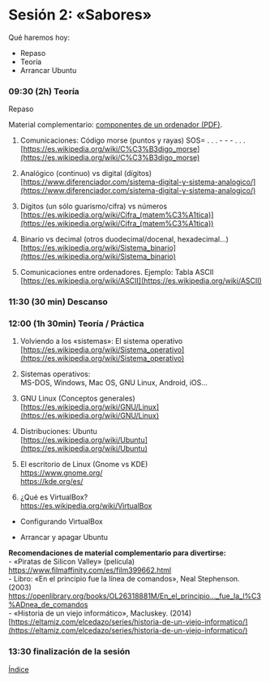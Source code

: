 # Sesión 2: «Sabores»

Qué haremos hoy:
- Repaso
- Teoría
- Arrancar Ubuntu

### 09:30 (2h) Teoría  

Repaso

Material complementario: [componentes de un ordenador (PDF)](../recursos/componentes-ordenador.pdf).

1. Comunicaciones: Código morse (puntos y rayas) SOS= . . . - - - . . .   
   [https://es.wikipedia.org/wiki/C%C3%B3digo_morse](https://es.wikipedia.org/wiki/C%C3%B3digo_morse)  

2. Analógico (continuo) vs digital (dígitos)  
    [https://www.diferenciador.com/sistema-digital-y-sistema-analogico/](https://www.diferenciador.com/sistema-digital-y-sistema-analogico/)
    
3. Dígitos (un sólo guarismo/cifra) vs números  
    [https://es.wikipedia.org/wiki/Cifra_(matem%C3%A1tica)](https://es.wikipedia.org/wiki/Cifra_(matem%C3%A1tica))
    
4. Binario vs decimal (otros duodecimal/docenal, hexadecimal…)  
    [https://es.wikipedia.org/wiki/Sistema_binario](https://es.wikipedia.org/wiki/Sistema_binario)
    
5. Comunicaciones entre ordenadores. Ejemplo: Tabla ASCII  
    [https://es.wikipedia.org/wiki/ASCII](https://es.wikipedia.org/wiki/ASCII)

### 11:30 (30 min) Descanso

### 12:00 (1h 30min) Teoría / Práctica

1.  Volviendo a los «sistemas»: El sistema operativo  
    [https://es.wikipedia.org/wiki/Sistema_operativo](https://es.wikipedia.org/wiki/Sistema_operativo)
    
2.  Sistemas operativos:  
    MS-DOS, Windows, Mac OS, GNU Linux, Android, iOS...
    
3.  GNU Linux (Conceptos generales)  
    [https://es.wikipedia.org/wiki/GNU/Linux](https://es.wikipedia.org/wiki/GNU/Linux)
    
4.  Distribuciones: Ubuntu  
    [https://es.wikipedia.org/wiki/Ubuntu](https://es.wikipedia.org/wiki/Ubuntu)  

5. El escritorio de Linux (Gnome vs KDE)  
	https://www.gnome.org/  
	https://kde.org/es/  

6. ¿Qué es VirtualBox?  
https://es.wikipedia.org/wiki/VirtualBox

- Configurando VirtualBox

- Arrancar y apagar Ubuntu

**Recomendaciones de material complementario para divertirse:**  
	- «Piratas de Silicon Valley» (película)  
	https://www.filmaffinity.com/es/film399662.html  
	- Libro: «En el principio fue la línea de comandos», Neal Stephenson. (2003)  
	https://openlibrary.org/books/OL26318881M/En_el_principio..._fue_la_l%C3%ADnea_de_comandos  
	- «Historia de un viejo informático», Macluskey. (2014)  
    [https://eltamiz.com/elcedazo/series/historia-de-un-viejo-informatico/](https://eltamiz.com/elcedazo/series/historia-de-un-viejo-informatico/)   

### 13:30 finalización de la sesión

[Índice](../README.md)